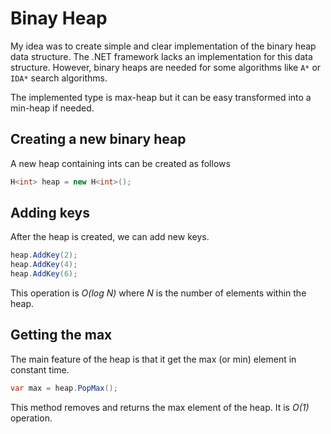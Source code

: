 # Binay Heap

My idea was to create simple and clear implementation of the binary heap data structure. The .NET framework lacks an implementation for this data structure. However, binary heaps are needed for some algorithms like `A*` or `IDA*` search algorithms.

The implemented type is max-heap but it can be easy transformed into a min-heap if needed.


## Creating a new binary heap
A new heap containing ints can be created as follows
```C#
H<int> heap = new H<int>();
```

## Adding keys
After the heap is created, we can add new keys.
```C#
heap.AddKey(2);
heap.AddKey(4);
heap.AddKey(6);
```
This operation is  _O(log N)_ where _N_ is the number of elements within the heap.

## Getting the max
The main feature of the heap is that it get the max (or min) element in constant time.
```C#
var max = heap.PopMax();
```
This method removes and returns the max element of the heap. It is  _O(1)_ operation.

